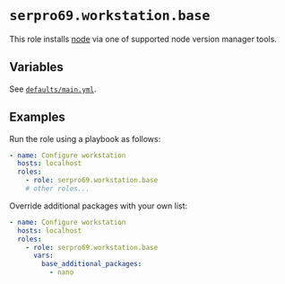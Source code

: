 # `serpro69.workstation.base`

This role installs [node](https://nodejs.org/es) via one of supported node version manager tools.

## Variables

See [`defaults/main.yml`](defaults/main.yml).

## Examples

Run the role using a playbook as follows:

```yaml
- name: Configure workstation
  hosts: localhost
  roles:
    - role: serpro69.workstation.base
    # other roles...
```

Override additional packages with your own list:

```yaml
- name: Configure workstation
  hosts: localhost
  roles:
    - role: serpro69.workstation.base
      vars: 
        base_additional_packages:
          - nano
```

